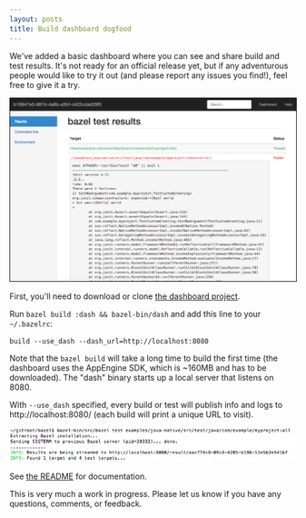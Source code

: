 ```yaml
---
layout: posts
title: Build dashboard dogfood
---
```


We've added a basic dashboard where you can see and share build and test
results.  It's not ready for an official release yet, but if any adventurous
people would like to try it out (and please report any issues you find!), feel
free to give it a try.

<img src="/assets/dash.png" class="img-responsive" style="width: 800px; border: 1px solid black;"/>

First, you'll need to download or clone [the dashboard project](https://github.com/bazelbuild/dash).

Run `bazel build :dash && bazel-bin/dash` and add
this line to your `~/.bazelrc`:

```
build --use_dash --dash_url=http://localhost:8080
```

Note that the `bazel build` will take a long time to build the first time (the
dashboard uses the AppEngine SDK, which is ~160MB and has to be downloaded).
The "dash" binary starts up a local server that listens on 8080.

With `--use_dash` specified, every build or test will publish info and logs to
http://localhost:8080/ (each build will print a unique URL to visit).

<img src="/assets/dash-shell.png"/>

See [the README](https://github.com/bazelbuild/dash/blob/master/README.html)
for documentation.

This is very much a work in progress. Please let us know if you have any
questions, comments, or feedback.
